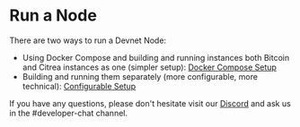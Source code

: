 # Run a Node

There are two ways to run a Devnet Node:
- Using Docker Compose and building and running instances both Bitcoin and Citrea instances as one (simpler setup): [Docker Compose Setup](docker-compose-setup.md)
- Building and running them separately (more configurable, more technical): [Configurable Setup](configurable-setup.md)

If you have any questions, please don't hesitate visit our [Discord](https://discord.citrea.xyz) and ask us in the #developer-chat channel.
